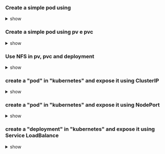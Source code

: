 ### Create a simple pod using 
</p>
</details>

<details><summary>show</summary>
<p>

```bash
apiVersion: v1
kind: Pod
metadata:
  name: test-app-emptydir
spec:
  containers:
  - image: nginx
    name: test-container
    volumeMounts:
    - mountPath: /cache
      name: cache-volume
  volumes:
  - name: cache-volume
    emptyDir:
      sizeLimit: 500Mi
```

the volume will be mounted on the node where the pod is running, in the var/lib/kubernetes/pods/ folder
</p>
</details>

### Create a simple pod using pv e pvc

<details><summary>show</summary>
<p>

```bash
apiVersion: v1
kind: PersistentVolume
metadata:
  name: my-pv
  labels:
    type: local
spec:
  storageClassName: manual
  capacity:
    storage: 5Gi
  accessModes:
    - ReadWriteOnce
  hostPath:
    path: "/mnt/data"
---
apiVersion: v1
kind: PersistentVolumeClaim
metadata:
  name: my-pvc
spec:
  storageClassName: manual
  accessModes:
    - ReadWriteOnce
  resources:
    requests:
      storage: 5Gi
---
apiVersion: v1
kind: Pod
metadata:
  name: my-pod
spec:
  volumes:
    - name: my-pv
      persistentVolumeClaim:
        claimName: my-pvc
  containers:
    - name: task-pv-container
      image: nginx
      ports:
        - containerPort: 80
          name: "http-server"
      volumeMounts:
        - mountPath: "/usr/share/nginx/html"
          name: my-pv
```
</p>
</details>

### Use NFS in pv, pvc and deployment
<details><summary>show</summary>
<p>

```bash
apiVersion: v1
kind: PersistentVolume
metadata:
  name: nfs-pv
spec:
  capacity:
    storage: 5Gi
  volumeMode: Filesystem
  accessModes:
    - ReadWriteMany
  persistentVolumeReclaimPolicy: Retain
  nfs:
    path: /opt/kubernetes
    server: 172.31.31.21
---
apiVersion: v1
kind: PersistentVolumeClaim
metadata:
  name: nfs-pvc
spec:
  accessModes:
    - ReadWriteMany
  storageClassName: ""
  resources:
    requests:
      storage: 5Gi
  volumeName: nfs-pv
---
apiVersion: apps/v1
kind: Deployment
metadata:
  name: nginx-deployment
  labels:
    app: nginx
spec:
  replicas: 3
  selector:
    matchLabels:
      app: nginx
  template:
    metadata:
      labels:
        app: nginx
    spec:
      containers:
      - name: nginx
        image: nginx:1.14.2
        ports:
        - containerPort: 80
        volumeMounts:
            # name must match the volume name below
            - name: nfs
              mountPath: "/usr/share/nginx/html"
      volumes:
      - name: nfs
        persistentVolumeClaim:
          claimName: nfs-pvc
```

</p>
</details>

### create a "pod" in "kubernetes" and expose it using ClusterIP

<details><summary>show</summary>
<p>

```bash
# Create CLI:
$ kubectl run app-nginx --port=80 --image=ngnix
$ kubectl expose pod app-nginx --port=80 --target-port=80

# Create yaml:
apiVersion: v1
kind: Pod
metadata:
  creationTimestamp: null
  labels:
    run: my-app-nginx
  name: my-app-nginx
spec:
  containers:
  - image: nginx
    name: my-app-nginx
    ports:
    - containerPort: 80
    resources: {}
  dnsPolicy: ClusterFirst
  restartPolicy: Always
status: {}
---
apiVersion: v1
kind: Service
metadata:
  creationTimestamp: "2023-10-14T00:27:56Z"
  labels:
    run: my-app-nginx
  name: my-app-nginx
  namespace: default
  resourceVersion: "47591"
  uid: 609321c9-1ef6-4526-83af-8ea16510a3f8
spec:
  clusterIP: 10.106.245.99
  clusterIPs:
  - 10.106.245.99
  internalTrafficPolicy: Cluster
  ipFamilies:
  - IPv4
  ipFamilyPolicy: SingleStack
  ports:
  - port: 80
    protocol: TCP
    targetPort: 80
  selector:
    run: my-app-nginx
  sessionAffinity: None
  type: ClusterIP
status:
  loadBalancer: {}
```

</p>
</details>

### create a "pod" in "kubernetes" and expose it using NodePort

<details><summary>show</summary>
<p>

```bash

# Create yaml:
apiVersion: v1
kind: Pod
metadata:
  creationTimestamp: null
  labels:
    run: my-app-nginx
  name: my-app-nginx
spec:
  containers:
  - image: nginx
    name: my-app-nginx
    ports:
    - containerPort: 80
    resources: {}
  dnsPolicy: ClusterFirst
  restartPolicy: Always
status: {}
---
apiVersion: v1
kind: Service
metadata:
  creationTimestamp: "2023-10-14T00:27:56Z"
  labels:
    run: my-app-nginx
  name: my-app-nginx
  namespace: default
  resourceVersion: "47591"
  uid: 609321c9-1ef6-4526-83af-8ea16510a3f8
spec:
  clusterIP: 10.106.245.99
  clusterIPs:
  - 10.106.245.99
  internalTrafficPolicy: Cluster
  ipFamilies:
  - IPv4
  ipFamilyPolicy: SingleStack
  ports:
  - port: 80
    protocol: TCP
    targetPort: 80
  selector:
    run: my-app-nginx
  sessionAffinity: None
  type: NodePort
status:
  loadBalancer: {}
```

</p>
</details>

### create a "deployment" in "kubernetes" and expose it using Service LoadBalance

<details><summary>show</summary>
<p>

```bash
# Create via CLI 
$ kubectl create deployment deployment-svc --image=nginx --port=80 --replicas=1
$ kubectl expose deployment deployment-svc --port=80 --target-port=80 --type=LoadBalancer
```

</p>
</details>